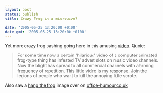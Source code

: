 ```yaml
---
layout: post
status: publish
title: Crazy Frog in a microwave?

date: '2005-05-25 13:20:00 +0100'
date_gmt: '2005-05-25 13:20:00 +0100'
---
```

Yet more crazy frog bashing going here in this amusing <a href="http://homepage.ntlworld.com/justin.hornsby2/" target="_blank">video</a>.
Quote:
<blockquote><p>
For some time now a certain 'hilarious' video of a computer animated frog-type thing has infested TV advert slots on music video channels.  Now the blight has spread to all commercial channels with alarming frequency of repetition.  This little video is my response.  Join the legions of people who want to kill the annoying little scrote.
</blockquote>
Also saw a <a href="http://www.office-humour.co.uk/g/i/3071">hang the frog</a> image over on <a href="http://www.office-humour.co.uk">office-humour.co.uk</a>
